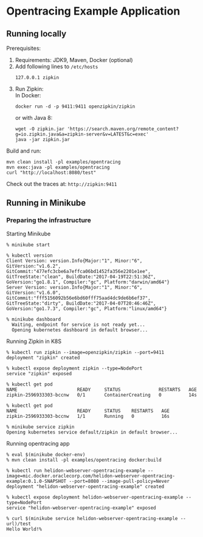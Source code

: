 Opentracing Example Application
===============================

Running locally
---------------
Prerequisites:
1. Requirements: JDK9, Maven, Docker (optional)
2. Add following lines to `/etc/hosts`
    ```
    127.0.0.1 zipkin
    ```
3. Run Zipkin: <br/>
    In Docker:
    ```
    docker run -d -p 9411:9411 openzipkin/zipkin
    ```
    or with Java 8:
    ```
    wget -O zipkin.jar 'https://search.maven.org/remote_content?g=io.zipkin.java&a=zipkin-server&v=LATEST&c=exec'
    java -jar zipkin.jar
    ```

Build and run:
```
mvn clean install -pl examples/opentracing
mvn exec:java -pl examples/opentracing
curl "http://localhost:8080/test"
```
Check out the traces at: ```http://zipkin:9411```


Running in Minikube
-------------------

### Preparing the infrastructure ###
Starting Minikube

```
% minikube start

% kubectl version
Client Version: version.Info{Major:"1", Minor:"6", GitVersion:"v1.6.2", GitCommit:"477efc3cbe6a7effca06bd1452fa356e2201e1ee", GitTreeState:"clean", BuildDate:"2017-04-19T22:51:36Z", GoVersion:"go1.8.1", Compiler:"gc", Platform:"darwin/amd64"}
Server Version: version.Info{Major:"1", Minor:"6", GitVersion:"v1.6.0", GitCommit:"fff5156092b56e6bd60fff75aad4dc9de6b6ef37", GitTreeState:"dirty", BuildDate:"2017-04-07T20:46:46Z", GoVersion:"go1.7.3", Compiler:"gc", Platform:"linux/amd64"}

% minikube dashboard
  Waiting, endpoint for service is not ready yet...
  Opening kubernetes dashboard in default browser...

```

Running Zipkin in K8S
```
% kubectl run zipkin --image=openzipkin/zipkin --port=9411
deployment "zipkin" created

% kubectl expose deployment zipkin --type=NodePort
service "zipkin" exposed

% kubectl get pod
NAME                      READY     STATUS              RESTARTS   AGE
zipkin-2596933303-bccnw   0/1       ContainerCreating   0          14s

% kubectl get pod
NAME                      READY     STATUS    RESTARTS   AGE
zipkin-2596933303-bccnw   1/1       Running   0          16s

% minikube service zipkin
Opening kubernetes service default/zipkin in default browser...
```

Running opentracing app
```
% eval $(minikube docker-env)
% mvn clean install -pl examples/opentracing docker:build

% kubectl run helidon-webserver-opentracing-example --image=mic.docker.oraclecorp.com/helidon-webserver-opentracing-example:0.1.0-SNAPSHOT --port=8080 --image-pull-policy=Never
deployment "helidon-webserver-opentracing-example" created

% kubectl expose deployment helidon-webserver-opentracing-example --type=NodePort
service "helidon-webserver-opentracing-example" exposed

% curl $(minikube service helidon-webserver-opentracing-example --url)/test
Hello World!%
```


